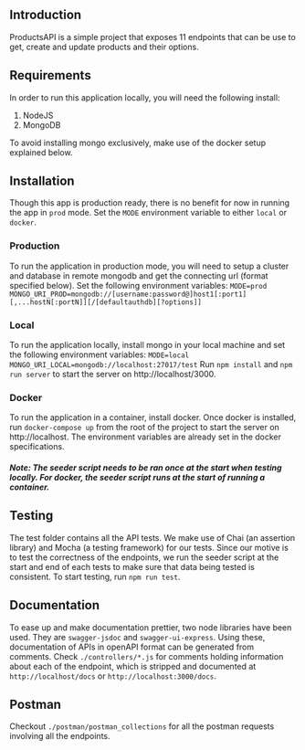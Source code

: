 ## Introduction

ProductsAPI is a simple project that exposes 11 endpoints that can be use to get, create and update products and their options.

## Requirements

In order to run this application locally, you will need the following install:

1. NodeJS
2. MongoDB

To avoid installing mongo exclusively, make use of the docker setup explained below.

## Installation

Though this app is production ready, there is no benefit for now in running the app in `prod` mode. Set the `MODE` environment variable to either `local` or `docker`.

### Production

To run the application in production mode, you will need to setup a cluster and database in remote mongodb and get the connecting url (format specified below). Set the following environment variables:
`MODE=prod`
`MONGO_URI_PROD=mongodb://[username:password@]host1[:port1][,...hostN[:portN]][/[defaultauthdb][?options]]`

### Local

To run the application locally, install mongo in your local machine and set the following environment variables:
`MODE=local`
`MONGO_URI_LOCAL=mongodb://localhost:27017/test`
Run `npm install` and `npm run server` to start the server on http://localhost/3000.

### Docker

To run the application in a container, install docker. Once docker is installed, run `docker-compose up` from the root of the project to start the server on http://localhost. The environment variables are already set in the docker specifications.

##### Note: The seeder script needs to be ran once at the start when testing locally. For docker, the seeder script runs at the start of running a container.

## Testing

The test folder contains all the API tests. We make use of Chai (an assertion library) and Mocha (a testing framework) for our tests. Since our motive is to test the correctness of the endpoints, we run the seeder script at the start and end of each tests to make sure that data being tested is consistent. To start testing, run `npm run test`.

## Documentation

To ease up and make documentation prettier, two node libraries have been used. They are `swagger-jsdoc` and `swagger-ui-express`. Using these, documentation of APIs in openAPI format can be generated from comments. Check `./controllers/*.js` for comments holding information about each of the endpoint, which is stripped and documented at `http://localhost/docs` or `http://localhost:3000/docs`.

## Postman

Checkout `./postman/postman_collections` for all the postman requests involving all the endpoints.
